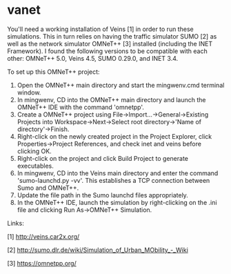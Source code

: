 # vanet
You'll need a working installation of Veins [1] in order to run these simulations. This in turn relies on having the traffic simulator SUMO [2] as well as the network simulator OMNeT++ [3] installed (including the INET Framework). I found the following versions to be compatible with each other: OMNeT++ 5.0, Veins 4.5, SUMO 0.29.0, and INET 3.4.

To set up this OMNeT++ project:
1. Open the OMNeT++ main directory and start the mingwenv.cmd terminal window.
2. In mingwenv, CD into the OMNeT++ main directory and launch the OMNeT++ IDE with the command 'omnetpp'.
3. Create a OMNeT++ project using File->Import...->General->Existing Projects into Workspace->Next->Select root directory->'Name of directory'->Finish.
4. Right-click on the newly created project in the Project Explorer, click Properties->Project References, and check inet and veins before clicking OK.
5. Right-click on the project and click Build Project to generate executables.
6. In mingwenv, CD into the Veins main directory and enter the command 'sumo-launchd.py -vv'. This establishes a TCP connection between Sumo and OMNeT++.
7. Update the file path in the Sumo launchd files appropriately.
8. In the OMNeT++ IDE, launch the simulation by right-clicking on the .ini file and clicking Run As->OMNeT++ Simulation.

Links:

[1] http://veins.car2x.org/

[2] http://sumo.dlr.de/wiki/Simulation_of_Urban_MObility_-_Wiki

[3] https://omnetpp.org/
